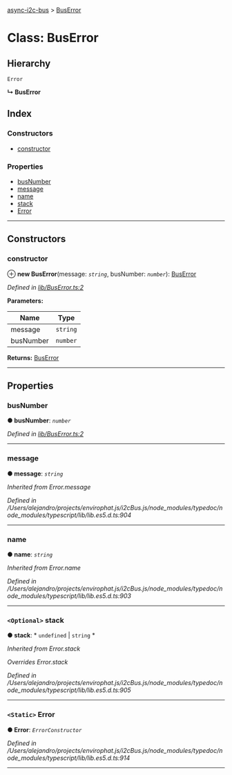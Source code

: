 [async-i2c-bus](../README.md) > [BusError](../classes/buserror.md)

# Class: BusError

## Hierarchy

 `Error`

**↳ BusError**

## Index

### Constructors

* [constructor](buserror.md#constructor)

### Properties

* [busNumber](buserror.md#busnumber)
* [message](buserror.md#message)
* [name](buserror.md#name)
* [stack](buserror.md#stack)
* [Error](buserror.md#error)

---

## Constructors

<a id="constructor"></a>

###  constructor

⊕ **new BusError**(message: *`string`*, busNumber: *`number`*): [BusError](buserror.md)

*Defined in [lib/BusError.ts:2](https://github.com/AlejandroHerr/async-i2c-bus/blob/bf7a2c5/src/lib/BusError.ts#L2)*

**Parameters:**

| Name | Type |
| ------ | ------ |
| message | `string` |
| busNumber | `number` |

**Returns:** [BusError](buserror.md)

___

## Properties

<a id="busnumber"></a>

###  busNumber

**● busNumber**: *`number`*

*Defined in [lib/BusError.ts:2](https://github.com/AlejandroHerr/async-i2c-bus/blob/bf7a2c5/src/lib/BusError.ts#L2)*

___
<a id="message"></a>

###  message

**● message**: *`string`*

*Inherited from Error.message*

*Defined in /Users/alejandro/projects/envirophat.js/i2cBus.js/node_modules/typedoc/node_modules/typescript/lib/lib.es5.d.ts:904*

___
<a id="name"></a>

###  name

**● name**: *`string`*

*Inherited from Error.name*

*Defined in /Users/alejandro/projects/envirophat.js/i2cBus.js/node_modules/typedoc/node_modules/typescript/lib/lib.es5.d.ts:903*

___
<a id="stack"></a>

### `<Optional>` stack

**● stack**: * `undefined` &#124; `string`
*

*Inherited from Error.stack*

*Overrides Error.stack*

*Defined in /Users/alejandro/projects/envirophat.js/i2cBus.js/node_modules/typedoc/node_modules/typescript/lib/lib.es5.d.ts:905*

___
<a id="error"></a>

### `<Static>` Error

**● Error**: *`ErrorConstructor`*

*Defined in /Users/alejandro/projects/envirophat.js/i2cBus.js/node_modules/typedoc/node_modules/typescript/lib/lib.es5.d.ts:914*

___

